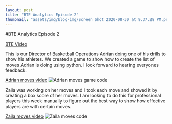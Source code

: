 ```yaml
---
layout: post
title: "BTE Analytics Episode 2"
thumbnail: "assets/img/blog-img/Screen Shot 2020-08-30 at 9.37.28 PM.png"
---
```


#BTE Analytics Episode 2 


[BTE Video](https://youtu.be/tCtPDMCJP6M)

This is our Director of Basketball Operations Adrian doing one of his drills to show his athletes.  We created a game to show how to create the list of moves Adrian is doing using python.  I look forward to hearing everyones feedback. 

[Adrian moves video](https://www.instagram.com/rtgb_trainer/p/CKUQoQzBnWb/?utm_medium=copy_link)
![Adrian moves game code]({{site.url}}{{site.baseurl}}/assets/img/blog-img/RTGB_Code.jpeg?raw=true)

Zaila was working on her moves and I took each move and showed it by creating a box score of her moves.  I am looking to do this for professional players this week manually to figure out the best way to show how effective players are with certain moves.

[Zaila moves video](https://www.instagram.com/tv/CPkBtfpA9f3/?utm_medium=copy_link)
![Zaila moves code]({{site.url}}{{site.baseurl}}/assets/img/blog-img/Coding_Moves.png?raw=true)
